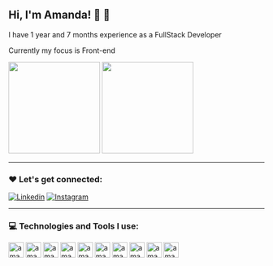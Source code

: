 ## Hi, I'm Amanda! 👩 👋

I have 1 year and 7 months experience as a FullStack Developer<p>
Currently my focus is Front-end <p>

<div> 
 <img height="180em" src="https://github-readme-stats.vercel.app/api?username=amandalcanjo&show_icons=true&theme=tokyonight"/>
  <img height="180em" src="https://github-readme-stats.vercel.app/api/top-langs/?username=amandalcanjo&layout=compact&theme=tokyonight"/>
</div>

---
### ❤️ Let's get connected:


[![Linkedin](https://img.shields.io/badge/LinkedIn-0077B5?style=for-the-badge&logo=linkedin&logoColor=white)](https://www.linkedin.com/in/amanda-alcanjo/)
[![Instagram](https://img.shields.io/badge/Instagram-E4405F?style=for-the-badge&logo=instagram&logoColor=white)](https://instagram.com/amandalcanjo?igshid=YmMyMTA2M2Y=)

---
### 💻 Technologies and Tools I use:

<div>

<img align="centeer" alt="amanda-html" height="30" widht="40" src="https://cdn.jsdelivr.net/gh/devicons/devicon/icons/html5/html5-original-wordmark.svg"/>
<img align="centeer" alt="amanda-html" height="30" widht="40" src="https://cdn.jsdelivr.net/gh/devicons/devicon/icons/css3/css3-original-wordmark.svg"/>
<img align="centeer" alt="amanda-html" height="30" widht="40" src="https://cdn.jsdelivr.net/gh/devicons/devicon/icons/javascript/javascript-original.svg"/>
<img align="centeer" alt="amanda-html" height="30" widht="40" src="https://cdn.jsdelivr.net/gh/devicons/devicon/icons/typescript/typescript-original.svg"/>
<img align="centeer" alt="amanda-html" height="30" widht="40" src="https://cdn.jsdelivr.net/gh/devicons/devicon/icons/vuejs/vuejs-original-wordmark.svg"/>
<img align="centeer" alt="amanda-html" height="30" widht="40" src="https://cdn.jsdelivr.net/gh/devicons/devicon/icons/angularjs/angularjs-original.svg"/>
<img align="centeer" alt="amanda-html" height="30" widht="40" src="https://cdn.jsdelivr.net/gh/devicons/devicon/icons/nodejs/nodejs-original.svg"/>
<img align="centeer" alt="amanda-html" height="30" widht="40" src="https://cdn.jsdelivr.net/gh/devicons/devicon/icons/nestjs/nestjs-plain-wordmark.svg"/>
<img align="centeer" alt="amanda-html" height="30" widht="40" src="https://cdn.jsdelivr.net/gh/devicons/devicon/icons/docker/docker-original.svg"/>
<img align="centeer" alt="amanda-html" height="30" widht="40" src="https://cdn.jsdelivr.net/gh/devicons/devicon/icons/mongodb/mongodb-original-wordmark.svg"/>


</div>
